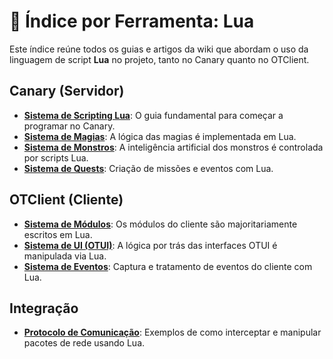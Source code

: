 # 📜 Índice por Ferramenta: Lua

Este índice reúne todos os guias e artigos da wiki que abordam o uso da linguagem de script **Lua** no projeto, tanto no Canary quanto no OTClient.

##  Canary (Servidor)
- **[Sistema de Scripting Lua](<../../canary_sistema_scripting.md>)**: O guia fundamental para começar a programar no Canary.
- **[Sistema de Magias](<../../canary_sistema_magias.md>)**: A lógica das magias é implementada em Lua.
- **[Sistema de Monstros](<../../canary_sistema_monstros.md>)**: A inteligência artificial dos monstros é controlada por scripts Lua.
- **[Sistema de Quests](<../../canary_sistema_quests.md>)**: Criação de missões e eventos com Lua.

## OTClient (Cliente)
- **[Sistema de Módulos](<../../otclient_sistema_modulos.md>)**: Os módulos do cliente são majoritariamente escritos em Lua.
- **[Sistema de UI (OTUI)](<../../otclient_sistema_ui.md>)**: A lógica por trás das interfaces OTUI é manipulada via Lua.
- **[Sistema de Eventos](<../../otclient_sistema_eventos.md>)**: Captura e tratamento de eventos do cliente com Lua.

## Integração
- **[Protocolo de Comunicação](<../../integracao_protocolo_comunicacao.md>)**: Exemplos de como interceptar e manipular pacotes de rede usando Lua.
